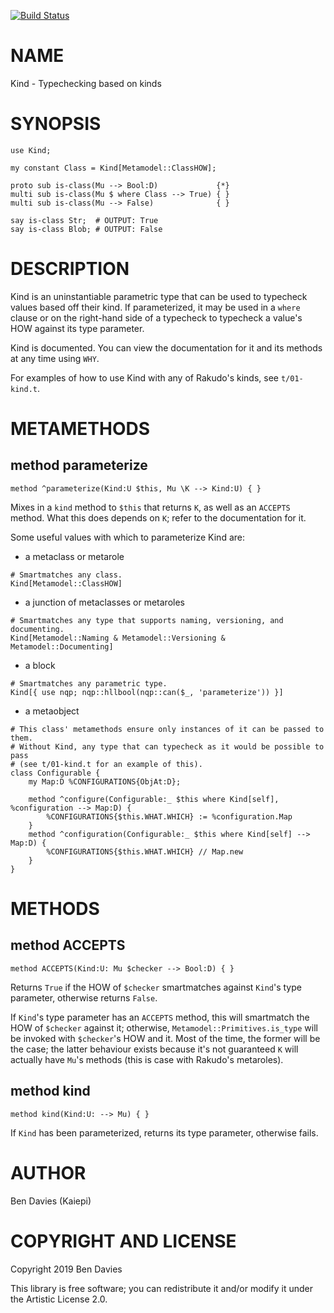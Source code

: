 [![Build Status](https://travis-ci.com/Kaiepi/p6-Kind.svg?branch=master)](https://travis-ci.com/Kaiepi/p6-Kind)

NAME
====

Kind - Typechecking based on kinds

SYNOPSIS
========

```perl6
use Kind;

my constant Class = Kind[Metamodel::ClassHOW];

proto sub is-class(Mu --> Bool:D)             {*}
multi sub is-class(Mu $ where Class --> True) { }
multi sub is-class(Mu --> False)              { }

say is-class Str;  # OUTPUT: True
say is-class Blob; # OUTPUT: False
```

DESCRIPTION
===========

Kind is an uninstantiable parametric type that can be used to typecheck values based off their kind. If parameterized, it may be used in a `where` clause or on the right-hand side of a typecheck to typecheck a value's HOW against its type parameter.

Kind is documented. You can view the documentation for it and its methods at any time using `WHY`.

For examples of how to use Kind with any of Rakudo's kinds, see `t/01-kind.t`.

METAMETHODS
===========

method parameterize
-------------------

    method ^parameterize(Kind:U $this, Mu \K --> Kind:U) { }

Mixes in a `kind` method to `$this` that returns `K`, as well as an `ACCEPTS` method. What this does depends on `K`; refer to the documentation for it.

Some useful values with which to parameterize Kind are:

  * a metaclass or metarole

```perl6
# Smartmatches any class.
Kind[Metamodel::ClassHOW]
```

  * a junction of metaclasses or metaroles

```perl6
# Smartmatches any type that supports naming, versioning, and documenting.
Kind[Metamodel::Naming & Metamodel::Versioning & Metamodel::Documenting]
```

  * a block

```perl6
# Smartmatches any parametric type.
Kind[{ use nqp; nqp::hllbool(nqp::can($_, 'parameterize')) }]
```

  * a metaobject

```perl6
# This class' metamethods ensure only instances of it can be passed to them.
# Without Kind, any type that can typecheck as it would be possible to pass
# (see t/01-kind.t for an example of this).
class Configurable {
    my Map:D %CONFIGURATIONS{ObjAt:D};

    method ^configure(Configurable:_ $this where Kind[self], %configuration --> Map:D) {
        %CONFIGURATIONS{$this.WHAT.WHICH} := %configuration.Map
    }
    method ^configuration(Configurable:_ $this where Kind[self] --> Map:D) {
        %CONFIGURATIONS{$this.WHAT.WHICH} // Map.new
    }
}
```

METHODS
=======

method ACCEPTS
--------------

    method ACCEPTS(Kind:U: Mu $checker --> Bool:D) { }

Returns `True` if the HOW of `$checker` smartmatches against `Kind`'s type parameter, otherwise returns `False`.

If `Kind`'s type parameter has an `ACCEPTS` method, this will smartmatch the HOW of `$checker` against it; otherwise, `Metamodel::Primitives.is_type` will be invoked with `$checker`'s HOW and it. Most of the time, the former will be the case; the latter behaviour exists because it's not guaranteed `K` will actually have `Mu`'s methods (this is case with Rakudo's metaroles).

method kind
-----------

    method kind(Kind:U: --> Mu) { }

If `Kind` has been parameterized, returns its type parameter, otherwise fails.

AUTHOR
======

Ben Davies (Kaiepi)

COPYRIGHT AND LICENSE
=====================

Copyright 2019 Ben Davies

This library is free software; you can redistribute it and/or modify it under the Artistic License 2.0.


